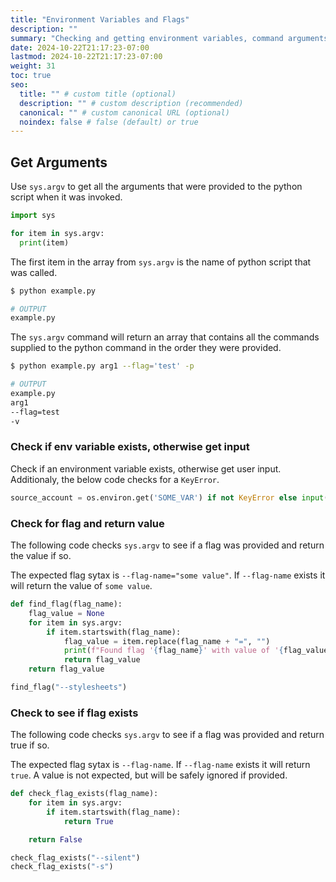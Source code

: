 ```yaml
---
title: "Environment Variables and Flags"
description: ""
summary: "Checking and getting environment variables, command arguments, and flags in Python scripts."
date: 2024-10-22T21:17:23-07:00
lastmod: 2024-10-22T21:17:23-07:00
weight: 31
toc: true
seo:
  title: "" # custom title (optional)
  description: "" # custom description (recommended)
  canonical: "" # custom canonical URL (optional)
  noindex: false # false (default) or true
---
```


## Get Arguments

Use `sys.argv` to get all the arguments that were provided to the python script when it was invoked.

```python
import sys

for item in sys.argv:
  print(item)
```

The first item in the array from `sys.argv` is the name of python script that was called.

```bash
$ python example.py

# OUTPUT
example.py
```

The `sys.argv` command will return an array that contains all the commands supplied to the python command in the order they were provided.

```bash
$ python example.py arg1 --flag='test' -p

# OUTPUT
example.py
arg1
--flag=test
-v
```

### Check if env variable exists, otherwise get input

Check if an environment variable exists, otherwise get user input. Additionaly, the below code checks for a `KeyError`.

```python
source_account = os.environ.get('SOME_VAR') if not KeyError else input("Enter input:")
```

### Check for flag and return value

The following code checks `sys.argv` to see if a flag was provided and return the value if so.

The expected flag sytax is `--flag-name="some value"`. If `--flag-name` exists it will return the value of `some value`.

```python
def find_flag(flag_name):
    flag_value = None
    for item in sys.argv:
        if item.startswith(flag_name):
            flag_value = item.replace(flag_name + "=", "")
            print(f"Found flag '{flag_name}' with value of '{flag_value}'")
            return flag_value
    return flag_value

find_flag("--stylesheets")
```

### Check to see if flag exists

The following code checks `sys.argv` to see if a flag was provided and return true if so.

The expected flag sytax is `--flag-name`. If `--flag-name` exists it will return `true`. A value is not expected, but will be safely ignored if provided.

```python
def check_flag_exists(flag_name):
    for item in sys.argv:
        if item.startswith(flag_name):
            return True

    return False

check_flag_exists("--silent")
check_flag_exists("-s")
```
